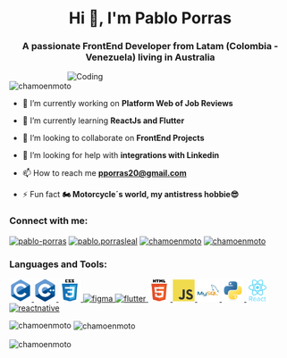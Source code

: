 <h1 align="center">Hi 👋, I'm Pablo Porras</h1>
<h3 align="center">A passionate FrontEnd Developer from Latam (Colombia - Venezuela) living in Australia</h3>
<img align="right" alt="Coding" width="400" src="https://irfantariq.com/images/banner.gif">


<p align="left"> <img src="https://komarev.com/ghpvc/?username=chamoenmoto&label=Profile%20views&color=0e75b6&style=flat" alt="chamoenmoto" /> </p>

- 🔭 I’m currently working on **Platform Web of Job Reviews**

- 🌱 I’m currently learning **ReactJs and Flutter**

- 👯 I’m looking to collaborate on **FrontEnd Projects**

- 🤝 I’m looking for help with **integrations with Linkedin**

- 📫 How to reach me **pporras20@gmail.com**

- ⚡ Fun fact **🏍️ Motorcycle´s world, my antistress hobbie😎**

<h3 align="left">Connect with me:</h3>
<p align="left">
<a href="https://linkedin.com/in/pablo-porras" target="blank"><img align="center" src="https://raw.githubusercontent.com/rahuldkjain/github-profile-readme-generator/master/src/images/icons/Social/linked-in-alt.svg" alt="pablo-porras" height="30" width="40" /></a>
<a href="https://fb.com/pablo.porrasleal" target="blank"><img align="center" src="https://raw.githubusercontent.com/rahuldkjain/github-profile-readme-generator/master/src/images/icons/Social/facebook.svg" alt="pablo.porrasleal" height="30" width="40" /></a>
<a href="https://instagram.com/chamoenmoto" target="blank"><img align="center" src="https://raw.githubusercontent.com/rahuldkjain/github-profile-readme-generator/master/src/images/icons/Social/instagram.svg" alt="chamoenmoto" height="30" width="40" /></a>
<a href="https://www.youtube.com/c/chamoenmoto" target="blank"><img align="center" src="https://raw.githubusercontent.com/rahuldkjain/github-profile-readme-generator/master/src/images/icons/Social/youtube.svg" alt="chamoenmoto" height="30" width="40" /></a>
</p>

<h3 align="left">Languages and Tools:</h3>
<p align="left"> <a href="https://www.cprogramming.com/" target="_blank" rel="noreferrer"> <img src="https://raw.githubusercontent.com/devicons/devicon/master/icons/c/c-original.svg" alt="c" width="40" height="40"/> </a> <a href="https://www.w3schools.com/cpp/" target="_blank" rel="noreferrer"> <img src="https://raw.githubusercontent.com/devicons/devicon/master/icons/cplusplus/cplusplus-original.svg" alt="cplusplus" width="40" height="40"/> </a> <a href="https://www.w3schools.com/css/" target="_blank" rel="noreferrer"> <img src="https://raw.githubusercontent.com/devicons/devicon/master/icons/css3/css3-original-wordmark.svg" alt="css3" width="40" height="40"/> </a> <a href="https://www.figma.com/" target="_blank" rel="noreferrer"> <img src="https://www.vectorlogo.zone/logos/figma/figma-icon.svg" alt="figma" width="40" height="40"/> </a> <a href="https://flutter.dev" target="_blank" rel="noreferrer"> <img src="https://www.vectorlogo.zone/logos/flutterio/flutterio-icon.svg" alt="flutter" width="40" height="40"/> </a> <a href="https://www.w3.org/html/" target="_blank" rel="noreferrer"> <img src="https://raw.githubusercontent.com/devicons/devicon/master/icons/html5/html5-original-wordmark.svg" alt="html5" width="40" height="40"/> </a> <a href="https://developer.mozilla.org/en-US/docs/Web/JavaScript" target="_blank" rel="noreferrer"> <img src="https://raw.githubusercontent.com/devicons/devicon/master/icons/javascript/javascript-original.svg" alt="javascript" width="40" height="40"/> </a> <a href="https://www.mysql.com/" target="_blank" rel="noreferrer"> <img src="https://raw.githubusercontent.com/devicons/devicon/master/icons/mysql/mysql-original-wordmark.svg" alt="mysql" width="40" height="40"/> </a> <a href="https://www.python.org" target="_blank" rel="noreferrer"> <img src="https://raw.githubusercontent.com/devicons/devicon/master/icons/python/python-original.svg" alt="python" width="40" height="40"/> </a> <a href="https://reactjs.org/" target="_blank" rel="noreferrer"> <img src="https://raw.githubusercontent.com/devicons/devicon/master/icons/react/react-original-wordmark.svg" alt="react" width="40" height="40"/> </a> <a href="https://reactnative.dev/" target="_blank" rel="noreferrer"> <img src="https://reactnative.dev/img/header_logo.svg" alt="reactnative" width="40" height="40"/> </a> </p>

<p><img align="left" src="https://github-readme-stats.vercel.app/api/top-langs?username=chamoenmoto&show_icons=true&locale=en&layout=compact" alt="chamoenmoto" /></p>

<p>&nbsp;<img align="center" src="https://github-readme-stats.vercel.app/api?username=chamoenmoto&show_icons=true&locale=en" alt="chamoenmoto" /></p>

<p><img align="center" src="https://github-readme-streak-stats.herokuapp.com/?user=chamoenmoto&" alt="chamoenmoto" /></p>
